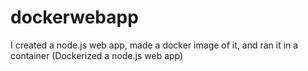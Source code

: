 # dockerwebapp
I created a node.js web app, made a docker image of it, and ran it in a container (Dockerized a node.js web app)
